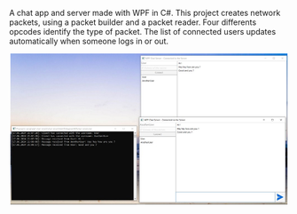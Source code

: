 A chat app and server made with WPF in C#. 
This project creates network packets, using a packet builder and a packet reader.
Four differents opcodes identify the type of packet.
The list of connected users updates automatically when someone logs in or out.

<p align="center">
<img src="https://raw.githubusercontent.com/laurentbarraud/wpf-chat-server/master/WPF-chat-server-screenshot.jpg" width="500" alt="screenshot of chat server app" >
</p>

